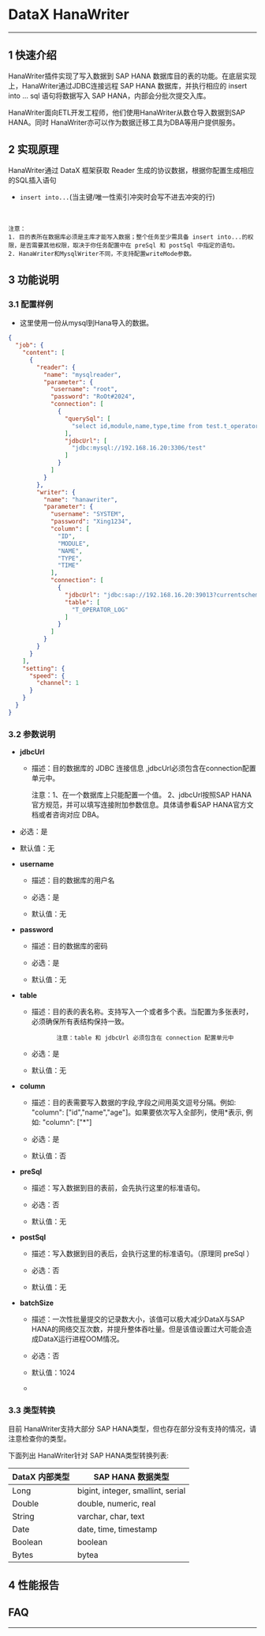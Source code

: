 # DataX HanaWriter


---


## 1 快速介绍

HanaWriter插件实现了写入数据到 SAP HANA 数据库目的表的功能。在底层实现上，HanaWriter通过JDBC连接远程 SAP HANA 数据库，并执行相应的 insert into ... sql 语句将数据写入 SAP HANA，内部会分批次提交入库。

HanaWriter面向ETL开发工程师，他们使用HanaWriter从数仓导入数据到SAP HANA。同时 HanaWriter亦可以作为数据迁移工具为DBA等用户提供服务。


## 2 实现原理

HanaWriter通过 DataX 框架获取 Reader 生成的协议数据，根据你配置生成相应的SQL插入语句


* `insert into...`(当主键/唯一性索引冲突时会写不进去冲突的行)

<br />

    注意：
    1. 目的表所在数据库必须是主库才能写入数据；整个任务至少需具备 insert into...的权限，是否需要其他权限，取决于你任务配置中在 preSql 和 postSql 中指定的语句。
    2. HanaWriter和MysqlWriter不同，不支持配置writeMode参数。


## 3 功能说明

### 3.1 配置样例

* 这里使用一份从mysql到Hana导入的数据。
```json
{
  "job": {
    "content": [
      {
        "reader": {
          "name": "mysqlreader",
          "parameter": {
            "username": "root",
            "password": "RoOt#2024",
            "connection": [
              {
                "querySql": [
                  "select id,module,name,type,time from test.t_operator_log"
                ],
                "jdbcUrl": [
                  "jdbc:mysql://192.168.16.20:3306/test"
                ]
              }
            ]
          }
        },
        "writer": {
          "name": "hanawriter",
          "parameter": {
            "username": "SYSTEM",
            "password": "Xing1234",
            "column": [
              "ID",
              "MODULE",
              "NAME",
              "TYPE",
              "TIME"
            ],
            "connection": [
              {
                "jdbcUrl": "jdbc:sap://192.168.16.20:39013?currentschema=SYSTEM&reconnect=true",
                "table": [
                  "T_OPERATOR_LOG"
                ]
              }
            ]
          }
        }
      }
    ],
    "setting": {
      "speed": {
        "channel": 1
      }
    }
  }
}
```



### 3.2 参数说明

* **jdbcUrl**

    * 描述：目的数据库的 JDBC 连接信息 ,jdbcUrl必须包含在connection配置单元中。

      注意：1、在一个数据库上只能配置一个值。
      2、jdbcUrl按照SAP HANA官方规范，并可以填写连接附加参数信息。具体请参看SAP HANA官方文档或者咨询对应 DBA。


* 必选：是 <br />

* 默认值：无 <br />

* **username**

    * 描述：目的数据库的用户名 <br />

    * 必选：是 <br />

    * 默认值：无 <br />

* **password**

    * 描述：目的数据库的密码 <br />

    * 必选：是 <br />

    * 默认值：无 <br />

* **table**

    * 描述：目的表的表名称。支持写入一个或者多个表。当配置为多张表时，必须确保所有表结构保持一致。

                 注意：table 和 jdbcUrl 必须包含在 connection 配置单元中

    * 必选：是 <br />

    * 默认值：无 <br />

* **column**

    * 描述：目的表需要写入数据的字段,字段之间用英文逗号分隔。例如: "column": ["id","name","age"]。如果要依次写入全部列，使用\*表示, 例如: "column": ["\*"]

    * 必选：是 <br />

    * 默认值：否 <br />

* **preSql**

    * 描述：写入数据到目的表前，会先执行这里的标准语句。 <br />

    * 必选：否 <br />

    * 默认值：无 <br />

* **postSql**

    * 描述：写入数据到目的表后，会执行这里的标准语句。（原理同 preSql ） <br />

    * 必选：否 <br />

    * 默认值：无 <br />

* **batchSize**

    * 描述：一次性批量提交的记录数大小，该值可以极大减少DataX与SAP HANA的网络交互次数，并提升整体吞吐量。但是该值设置过大可能会造成DataX运行进程OOM情况。<br />

    * 必选：否 <br />

    * 默认值：1024 <br />
    * 

### 3.3 类型转换

目前 HanaWriter支持大部分 SAP HANA类型，但也存在部分没有支持的情况，请注意检查你的类型。

下面列出 HanaWriter针对 SAP HANA类型转换列表:

| DataX 内部类型| SAP HANA 数据类型                     |
| -------- |-----------------------------------|
| Long     | bigint, integer, smallint, serial |
| Double   | double, numeric, real             |
| String   | varchar, char, text               |
| Date     | date, time, timestamp             |
| Boolean  | boolean                           |
| Bytes    | bytea                             |

## 4 性能报告

## FAQ

***

